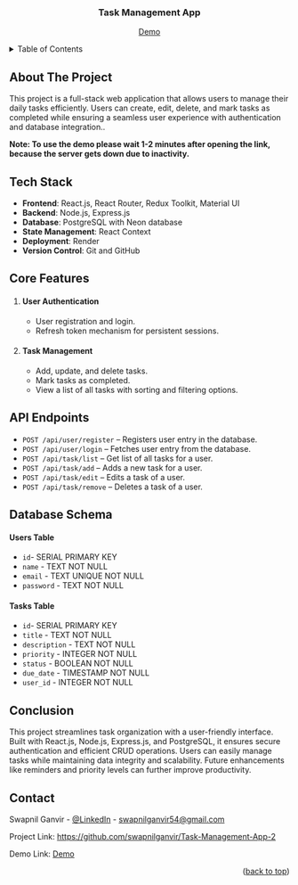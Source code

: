 <div id="readme-top" align="center">
  <h3 align="center">Task Management App</h3>
  <p align="center">
    <a href="https://task-management-app-frontend-2.onrender.com/">Demo</a>
  </p>
</div>


<!-- TABLE OF CONTENTS -->
<details>
  <summary>Table of Contents</summary>
  <ol>
    <li>
      <a href="#about-the-project">About The Project</a>
    </li>
    <li><a href="#tech-stack">Tech Stack</a></li>
    <li><a href="#core-features">Core Features</a></li>
    <li><a href="#api-endpoints">API Endpoints</a></li>
    <li><a href="#database-schema">Database Schema</a></li>
    <li><a href="#conclusion">Conclusion</a></li>
    <li><a href="#contact">Contact</a></li>
  </ol>
</details>


<!-- ABOUT THE PROJECT -->
## About The Project
This project is a full-stack web application that allows users to manage their daily tasks efficiently. Users can create, edit, delete, and mark tasks as completed while ensuring a seamless user experience with authentication and database integration..

<b>Note: To use the demo please wait 1-2 minutes after opening the link, because the server gets down due to inactivity.</b>


<!-- Tech Stack -->
## Tech Stack
  * <b>Frontend</b>: React.js, React Router, Redux Toolkit, Material UI
  * <b>Backend</b>: Node.js, Express.js
  * <b>Database</b>: PostgreSQL with Neon database
  * <b>State Management</b>: React Context 
  * <b>Deployment</b>: Render
  * <b>Version Control</b>: Git and GitHub


<!-- Core Features -->
## Core Features
1. #### User Authentication
    * User registration and login.
    * Refresh token mechanism for persistent sessions.

2. #### Task Management
    * Add, update, and delete tasks.
    * Mark tasks as completed.
    * View a list of all tasks with sorting and filtering options.


<!-- API Endpoints -->
## API Endpoints
* `POST /api/user/register` – Registers user entry in the database.
* `POST /api/user/login` – Fetches user entry from the database.
* `POST /api/task/list` – Get list of all tasks for a user.
* `POST /api/task/add` – Adds a new task for a user.
* `POST /api/task/edit` – Edits a task of a user.
* `POST /api/task/remove` – Deletes a task of a user.


<!-- Database Schema -->
## Database Schema
#### Users Table 
* `id`- SERIAL PRIMARY KEY
* `name` - TEXT NOT NULL
* `email` - TEXT UNIQUE NOT NULL
* `password` - TEXT NOT NULL

#### Tasks Table 
* `id`- SERIAL PRIMARY KEY
* `title` - TEXT NOT NULL
* `description` - TEXT NOT NULL
* `priority` - INTEGER NOT NULL
* `status` - BOOLEAN NOT NULL
* `due_date` - TIMESTAMP NOT NULL
* `user_id` - INTEGER NOT NULL


<!-- Conclusion -->
## Conclusion
This project streamlines task organization with a user-friendly interface. Built with React.js, Node.js, Express.js, and PostgreSQL, it ensures secure authentication and efficient CRUD operations. Users can easily manage tasks while maintaining data integrity and scalability. Future enhancements like reminders and priority levels can further improve productivity.


<!-- CONTACT -->
## Contact
Swapnil Ganvir  - [@LinkedIn](https://www.linkedin.com/in/swapnilganvir) - swapnilganvir54@gmail.com

Project Link: https://github.com/swapnilganvir/Task-Management-App-2

Demo Link: [Demo](https://task-management-app-frontend-2.onrender.com/)

<p align="right">(<a href="#readme-top">back to top</a>)</p>
